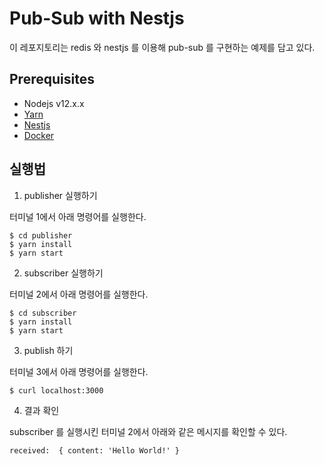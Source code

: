 # Pub-Sub with Nestjs

이 레포지토리는 redis 와 nestjs 를 이용해 pub-sub 를 구현하는 예제를 담고 있다.

## Prerequisites

- Nodejs v12.x.x
- [Yarn](https://yarnpkg.com)
- [Nestjs](https://nestjs.com)
- [Docker](https://www.docker.com)

## 실행법

1. publisher 실행하기

터미널 1에서 아래 명령어를 실행한다.

```
$ cd publisher
$ yarn install
$ yarn start
```

2. subscriber 실행하기

터미널 2에서 아래 명령어를 실행한다.

```
$ cd subscriber
$ yarn install
$ yarn start
```

3. publish 하기

터미널 3에서 아래 명령어를 실행한다.

```
$ curl localhost:3000
```

4. 결과 확인

subscriber 를 실행시킨 터미널 2에서 아래와 같은 메시지를 확인할 수 있다.

```
received:  { content: 'Hello World!' }
```
